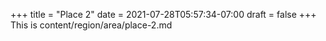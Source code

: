 +++
title = "Place 2"
date = 2021-07-28T05:57:34-07:00
draft = false
+++
This is content/region/area/place-2.md
